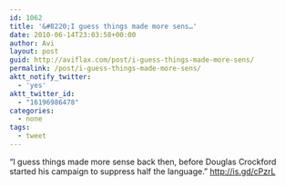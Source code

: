 ```yaml
---
id: 1062
title: '&#8220;I guess things made more sens…'
date: 2010-06-14T23:03:58+00:00
author: Avi
layout: post
guid: http://aviflax.com/post/i-guess-things-made-more-sens/
permalink: /post/i-guess-things-made-more-sens/
aktt_notify_twitter:
  - 'yes'
aktt_twitter_id:
  - "16196986478"
categories:
  - none
tags:
  - tweet
---
```

&#8220;I guess things made more sense back then, before Douglas Crockford started his campaign to suppress half the language.&#8221; <a href="http://is.gd/cPzrL" rel="nofollow">http://is.gd/cPzrL</a>